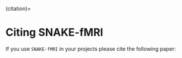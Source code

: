 (citation)=
# Citing SNAKE-fMRI 

If you use `SNAKE-fMRI` in your projects please cite the following paper: 



